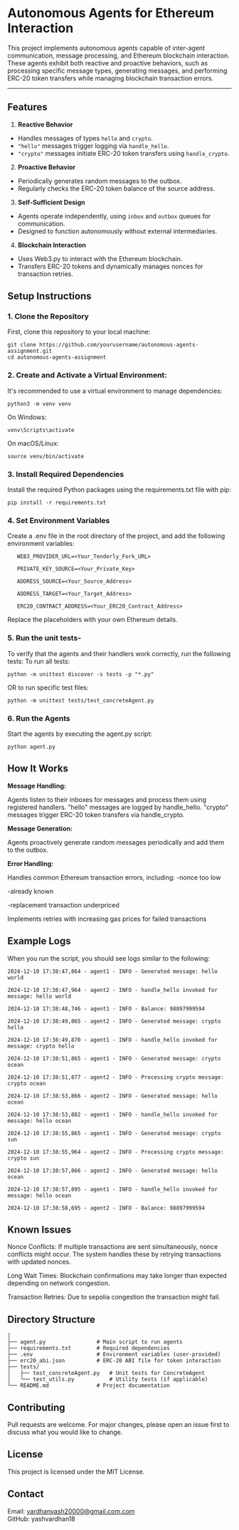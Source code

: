 # Autonomous Agents for Ethereum Interaction

This project implements autonomous agents capable of inter-agent communication, message processing, and Ethereum blockchain interaction. These agents exhibit both reactive and proactive behaviors, such as processing specific message types, generating messages, and performing ERC-20 token transfers while managing blockchain transaction errors.

---

## Features

   1. **Reactive Behavior**
   - Handles messages of types `hello` and `crypto`.
   - `"hello"` messages trigger logging via `handle_hello`.
   - `"crypto"` messages initiate ERC-20 token transfers using `handle_crypto`.

   2. **Proactive Behavior**
   - Periodically generates random messages to the outbox.
   - Regularly checks the ERC-20 token balance of the source address.

   3. **Self-Sufficient Design**
   - Agents operate independently, using `inbox` and `outbox` queues for communication.
   - Designed to function autonomously without external intermediaries.

   4. **Blockchain Interaction**
   - Uses Web3.py to interact with the Ethereum blockchain.
   - Transfers ERC-20 tokens and dynamically manages nonces for transaction retries.





  ## Setup Instructions


### 1. Clone the Repository 

   First, clone this repository to your local machine:

   ```
   git clone https://github.com/yourusername/autonomous-agents-assignment.git
   cd autonomous-agents-assignment
   ``` 



### 2. Create and Activate a Virtual Environment:

   It's recommended to use a virtual environment to manage dependencies:
   
   ```
python3 -m venv venv
```
   
   On Windows: 
```
venv\Scripts\activate
```

   On macOS/Linux: 
```
source venv/bin/activate
```



### 3. Install Required Dependencies

Install the required Python packages using the requirements.txt file with pip:

   ```
pip install -r requirements.txt
```



### 4. Set Environment Variables

Create a .env file in the root directory of the project, and add the following environment variables:
```
   WEB3_PROVIDER_URL=<Your_Tenderly_Fork_URL>
   
   PRIVATE_KEY_SOURCE=<Your_Private_Key>
   
   ADDRESS_SOURCE=<Your_Source_Address>
   
   ADDRESS_TARGET=<Your_Target_Address>
   
   ERC20_CONTRACT_ADDRESS=<Your_ERC20_Contract_Address>
```
Replace the placeholders with your own Ethereum details.



### 5. Run the unit tests-

To verify that the agents and their handlers work correctly, run the following tests:
   To run all tests:
   ```
python -m unittest discover -s tests -p "*.py"
```

   OR to run specific test files:
   ```
python -m unittest tests/test_concreteAgent.py
```



### 6. Run the Agents

Start the agents by executing the agent.py script:
   ```
python agent.py
```





## **How It Works**
**Message Handling:**

Agents listen to their inboxes for messages and process them using registered handlers.
"hello" messages are logged by handle_hello.
"crypto" messages trigger ERC-20 token transfers via handle_crypto.


**Message Generation:**

Agents proactively generate random messages periodically and add them to the outbox.


**Error Handling:**

Handles common Ethereum transaction errors, including:
-nonce too low

-already known

-replacement transaction underpriced

Implements retries with increasing gas prices for failed transactions






## **Example Logs**

When you run the script, you should see logs similar to the following:
```
2024-12-10 17:38:47,864 - agent1 - INFO - Generated message: hello world

2024-12-10 17:38:47,964 - agent2 - INFO - handle_hello invoked for message: hello world

2024-12-10 17:38:48,746 - agent1 - INFO - Balance: 98897999594

2024-12-10 17:38:49,865 - agent2 - INFO - Generated message: crypto hello

2024-12-10 17:38:49,870 - agent1 - INFO - handle_hello invoked for message: crypto hello

2024-12-10 17:38:51,865 - agent1 - INFO - Generated message: crypto ocean

2024-12-10 17:38:51,877 - agent2 - INFO - Processing crypto message: crypto ocean

2024-12-10 17:38:53,866 - agent2 - INFO - Generated message: hello ocean

2024-12-10 17:38:53,882 - agent1 - INFO - handle_hello invoked for message: hello ocean

2024-12-10 17:38:55,865 - agent1 - INFO - Generated message: crypto sun

2024-12-10 17:38:55,964 - agent2 - INFO - Processing crypto message: crypto sun

2024-12-10 17:38:57,866 - agent2 - INFO - Generated message: hello ocean

2024-12-10 17:38:57,895 - agent1 - INFO - handle_hello invoked for message: hello ocean

2024-12-10 17:38:58,695 - agent2 - INFO - Balance: 98897999594
```




## **Known Issues**

Nonce Conflicts: If multiple transactions are sent simultaneously, nonce conflicts might occur. The system handles these by retrying transactions with updated nonces.

Long Wait Times: Blockchain confirmations may take longer than expected depending on network congestion.

Transaction Retries: Due to sepolia congestion the transaction might fail.


## **Directory Structure**

```autonomous-agents-assignment/
│
├── agent.py                # Main script to run agents
├── requirements.txt        # Required dependencies
├── .env                    # Environment variables (user-provided)
├── erc20_abi.json          # ERC-20 ABI file for token interaction
├── tests/
│   ├── test_concreteAgent.py   # Unit tests for ConcreteAgent
│   └── test_utils.py           # Utility tests (if applicable)
└── README.md               # Project documentation
```

## **Contributing**

Pull requests are welcome. For major changes, please open an issue first to discuss what you would like to change.


## **License**

This project is licensed under the MIT License.


## **Contact**

Email: vardhanyash20000@gmail.com.com\
GitHub: yashvardhan18
